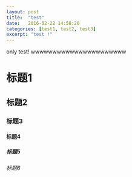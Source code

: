 ```yaml
---
layout: post
title:  "test"
date:   2016-02-22 14:58:20
categories: [test1, test2, test3]
excerpt: "test !"
---
```

only test!
wwwwwwwwwwwwwwwwwwwwww
# 标题1

## 标题2

### 标题3

#### 标题4

##### 标题5

###### 标题6

